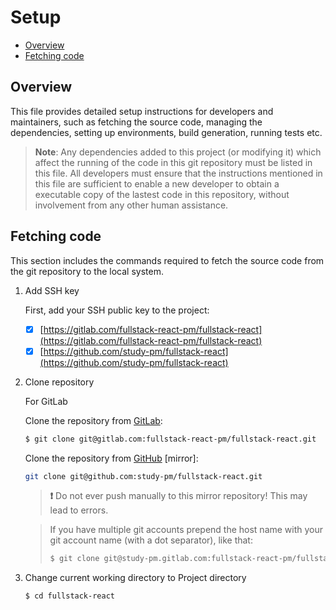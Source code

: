 # Setup

- [Overview](#overview)
- [Fetching code](#fetching-code)

## Overview

This file provides detailed setup instructions for developers and maintainers, such as fetching the source code, managing the dependencies, setting up environments, build generation, running tests etc.

> **Note**: Any dependencies added to this project (or modifying it) which affect the running of the code in this git repository must be listed in this file. All developers must ensure that the instructions mentioned in this file are sufficient to enable a new developer to obtain a executable copy of the lastest code in this repository, without involvement from any other human assistance.

## Fetching code

This section includes the commands required to fetch the source code from the git repository to the local system.

1. Add SSH key

    First, add your SSH public key to the project:

    - [x] [https://gitlab.com/fullstack-react-pm/fullstack-react](https://gitlab.com/fullstack-react-pm/fullstack-react)
    - [x] [https://github.com/study-pm/fullstack-react](https://github.com/study-pm/fullstack-react)

2. Clone repository

    For GitLab

    Clone the repository from [GitLab](https://gitlab.com/fullstack-react-pm/fullstack-react.git):

    ```sh
    $ git clone git@gitlab.com:fullstack-react-pm/fullstack-react.git
    ```

    Clone the repository from [GitHub](https://github.com/study-pm/fullstack-react.git) [mirror]:

    ```sh
    git clone git@github.com:study-pm/fullstack-react.git
    ```

    > **❗** Do not ever push manually to this mirror repository! This may lead to errors.

    > If you have multiple git accounts prepend the host name with your git account name (with a dot separator), like that: 
    > 
    > ```sh
    > $ git clone git@study-pm.gitlab.com:fullstack-react-pm/fullstack-react.git
    > ```

3. Change current working directory to Project directory

    ```sh
    $ cd fullstack-react
    ```
